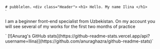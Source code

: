 `# pubblelen.`
`<div class="Header">`
      `<h1> Hello. My name Ilina </h1>`  
      `<p> I am a beginner front-end specialist from Uzbekistan. On my account you will see several of my works for the first two months of practice </p>
</div>`
[![Anurag's GitHub stats](https://github-readme-stats.vercel.app/api?username=Ilina)](https://github.com/anuraghazra/github-readme-stats)`
